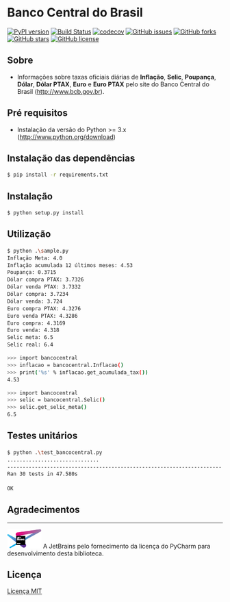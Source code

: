 # Banco Central do Brasil

[![PyPI version](https://badge.fury.io/py/bancocentralbrasil.svg)](https://badge.fury.io/py/bancocentralbrasil)
[![Build Status](https://travis-ci.org/leogregianin/bancocentralbrasil.svg)](https://travis-ci.org/leogregianin/bancocentralbrasil)
[![codecov](https://codecov.io/gh/leogregianin/bancocentralbrasil/branch/master/graph/badge.svg)](https://codecov.io/gh/leogregianin/bancocentralbrasil) 
[![GitHub issues](https://img.shields.io/github/issues/leogregianin/bancocentralbrasil.svg)](https://github.com/leogregianin/bancocentralbrasil/issues)
[![GitHub forks](https://img.shields.io/github/forks/leogregianin/bancocentralbrasil.svg)](https://github.com/leogregianin/bancocentralbrasil/network)
[![GitHub stars](https://img.shields.io/github/stars/leogregianin/bancocentralbrasil.svg)](https://github.com/leogregianin/bancocentralbrasil/stargazers)
[![GitHub license](https://img.shields.io/github/license/leogregianin/bancocentralbrasil.svg)](https://github.com/leogregianin/bancocentralbrasil)


Sobre
-------

  * Informações sobre taxas oficiais diárias de **Inflação**, **Selic**, **Poupança**, **Dólar**, **Dólar PTAX**, **Euro** e **Euro PTAX** pelo site do Banco Central do Brasil (http://www.bcb.gov.br).
   
Pré requisitos
-------

  * Instalação da versão do Python >= 3.x (http://www.python.org/download)
  
Instalação das dependências
-------

```bash
$ pip install -r requirements.txt
```

Instalação
-------

```bash
$ python setup.py install
```

Utilização
-------

```bash
$ python .\sample.py
Inflação Meta: 4.0
Inflação acumulada 12 últimos meses: 4.53
Poupança: 0.3715
Dólar compra PTAX: 3.7326
Dólar venda PTAX: 3.7332
Dólar compra: 3.7234
Dólar venda: 3.724
Euro compra PTAX: 4.3276
Euro venda PTAX: 4.3286
Euro compra: 4.3169
Euro venda: 4.318
Selic meta: 6.5
Selic real: 6.4
```

```bash
>>> import bancocentral
>>> inflacao = bancocentral.Inflacao()
>>> print('%s' % inflacao.get_acumulada_tax())
4.53
```

```bash
>>> import bancocentral
>>> selic = bancocentral.Selic()
>>> selic.get_selic_meta()
6.5
```

Testes unitários
---------

```bash
$ python .\test_bancocentral.py
..............................
----------------------------------------------------------------------
Ran 30 tests in 47.580s

OK
```

## Agradecimentos
---------
<a href="https://www.jetbrains.com/pycharm/?from=bancocentralbrasil"><img src="jetbrains-variant-4.png" alt="JetBrains" width="80"></a> A JetBrains pelo fornecimento da licença do PyCharm para desenvolvimento desta biblioteca.


Licença
-------

[Licença MIT](LICENSE)
